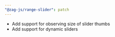 ```yaml
---
"@zag-js/range-slider": patch
---
```


- Add support for observing size of slider thumbs
- Add support for dynamic sliders
